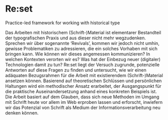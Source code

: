 # Re:set
Practice-led framework for working with historical type

Das Arbeiten mit historischem (Schrift-)Material ist elementarer Bestandteil der typografischen Praxis und aus dieser nicht mehr wegzudenken. Sprechen wir über sogenannte ‘Revivals’, kommen wir jedoch nicht umhin, gewisse Problematiken zu adressieren, die ein solches Vorhaben mit sich bringen kann.
Wie können wir dieses angemessen kommunizieren? In welchen Kontexten verorten wir es? Was hat der Einbezug neuer (digitaler) Technologien damit zu tun? 
Re:set liegt der Versuch zugrunde, potenzielle Antworten auf diese Fragen zu finden und untersucht, wie wir einen adäquaten Bezugsrahmen für die Arbeit mit existierendem (Schrift-)Material ansetzen können.
Basierend auf theoretischen Schlüssen und persönlichen Haltungen wird ein methodischer Ansatz erarbeitet, der Ausgangspunkt für die praktische Auseinandersetzung anhand eines konkreten Beispiels ist. Die Arbeit basiert auf dem Glauben, dass sich neue Methoden im Umgang mit Schrift heute vor allem im Web erproben lassen und erforscht, inwiefern wir das Potenzial von Schrift als Medium der Informationsverarbeitung neu denken können.

